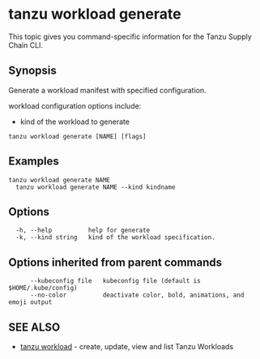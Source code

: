 # tanzu workload generate

This topic gives you command-specific information for the Tanzu Supply Chain CLI.

## Synopsis

Generate a workload manifest with specified configuration.

workload configuration options include:

- kind of the workload to generate

```console
tanzu workload generate [NAME] [flags]
```

## Examples

```console
tanzu workload generate NAME
  tanzu workload generate NAME --kind kindname
```

## Options

```console
  -h, --help          help for generate
  -k, --kind string   kind of the workload specification.
```

## Options inherited from parent commands

```console
      --kubeconfig file   kubeconfig file (default is $HOME/.kube/config)
      --no-color          deactivate color, bold, animations, and emoji output
```

## SEE ALSO

- [tanzu workload](tanzu_workload.hbs.md) - create, update, view and list Tanzu Workloads